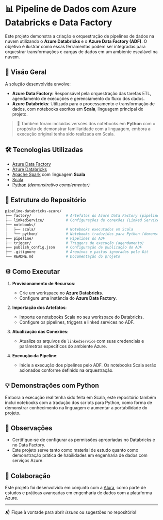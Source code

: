 # 📊 Pipeline de Dados com Azure Databricks e Data Factory

Este projeto demonstra a criação e orquestração de pipelines de dados na nuvem utilizando o **Azure Databricks** e o **Azure Data Factory (ADF)**. O objetivo é ilustrar como essas ferramentas podem ser integradas para orquestrar transformações e cargas de dados em um ambiente escalável na nuvem.

## 🚀 Visão Geral

A solução desenvolvida envolve:

- **Azure Data Factory**: Responsável pela orquestração das tarefas ETL, agendamento de execuções e gerenciamento do fluxo dos dados.
- **Azure Databricks**: Utilizado para o processamento e transformação de dados, com notebooks escritos em **Scala**, linguagem principal do projeto.

> 📝 Também foram incluídas versões dos notebooks em **Python** com o propósito de demonstrar familiaridade com a linguagem, embora a execução original tenha sido realizada em Scala.

## 🛠️ Tecnologias Utilizadas

- [Azure Data Factory](https://azure.microsoft.com/pt-br/services/data-factory/)
- [Azure Databricks](https://azure.microsoft.com/pt-br/services/databricks/)
- [Apache Spark](https://spark.apache.org/) com linguagem **Scala**
- [Scala](https://www.scala-lang.org/)
- [Python](https://www.python.org/) *(demonstrativo complementar)*

## 📁 Estrutura do Repositório

```bash
pipeline-databricks-azure/
├── factory/                # Artefatos do Azure Data Factory (pipelines, triggers)
├── linkedService/          # Configurações de conexões (Linked Services)
├── notebooks/
│   ├── scala/              # Notebooks executados em Scala
│   └── python/             # Notebooks traduzidos para Python (demonstração)
├── pipeline/               # Pipelines do ADF
├── trigger/                # Triggers de execução (agendamento)
├── publish_config.json     # Configuração de publicação do ADF
├── .gitignore              # Arquivos e pastas ignoradas pelo Git
└── README.md               # Documentação do projeto
```

## ⚙️ Como Executar

1. **Provisionamento de Recursos**:
   - Crie um workspace no **Azure Databricks**.
   - Configure uma instância do **Azure Data Factory**.

2. **Importação dos Artefatos**:
   - Importe os notebooks Scala no seu workspace do Databricks.
   - Configure os pipelines, triggers e linked services no ADF.

3. **Atualização das Conexões**:
   - Atualize os arquivos de `linkedService` com suas credenciais e parâmetros específicos do ambiente Azure.

4. **Execução da Pipeline**:
   - Inicie a execução dos pipelines pelo ADF. Os notebooks Scala serão acionados conforme definido na orquestração.

## 💡 Demonstrações com Python

Embora a execução real tenha sido feita em Scala, este repositório também inclui notebooks com a tradução dos scripts para Python, como forma de demonstrar conhecimento na linguagem e aumentar a portabilidade do projeto.

## 📌 Observações

- Certifique-se de configurar as permissões apropriadas no Databricks e no Data Factory.
- Este projeto serve tanto como material de estudo quanto como demonstração prática de habilidades em engenharia de dados com serviços Azure.

## 🤝 Colaboração

Este projeto foi desenvolvido em conjunto com a [Alura](https://www.alura.com.br/), como parte de estudos e práticas avançadas em engenharia de dados com a plataforma Azure.

---

📬 Fique à vontade para abrir *issues* ou sugestões no repositório!

